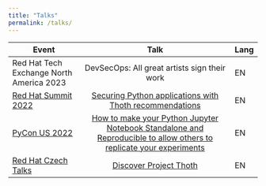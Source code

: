 ```yaml
---
title: "Talks"
permalink: /talks/
---
```


| Event         | Talk  | Lang |
|---------------|:------:|------|
| Red Hat Tech Exchange North America 2023 | DevSecOps: All great artists sign their work | EN |
| [Red Hat Summit 2022](https://www.redhat.com/en/summit) | [Securing Python applications with Thoth recommendations](https://events.experiences.redhat.com/widget/redhat/sum22/SessionCatalog22/session/16396653159380015xT4) | EN |
| [PyCon US 2022](https://pycon.org/) | [How to make your Python Jupyter Notebook Standalone and Reproducible to allow others to replicate your experiments](https://www.youtube.com/watch?v=xJddVw_ALgY&ab_channel=PyConUS) | EN |
| [Red Hat Czech Talks](https://www.youtube.com/c/RedHatDevelopers/featured) | [Discover Project Thoth](https://www.youtube.com/watch?v=2CFkHlSewKY&t=1s) | EN |